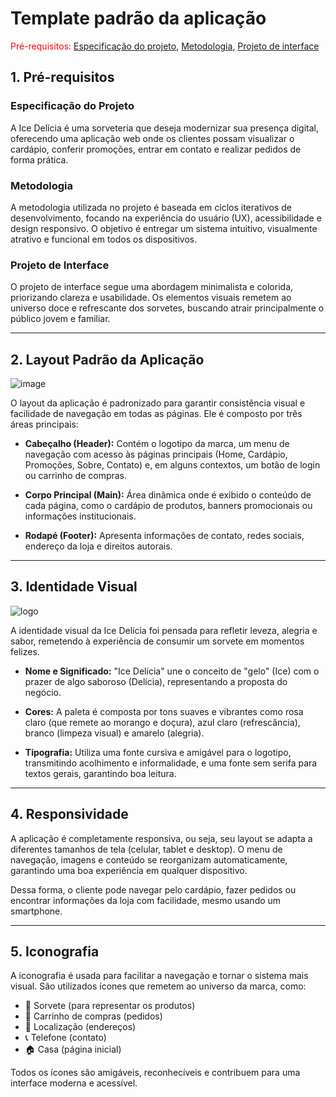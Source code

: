 # Template padrão da aplicação

<span style="color:red">Pré-requisitos: <a href="02-Especificacao.md"> Especificação do projeto</a></span>, <a href="03-Metodologia.md"> Metodologia</a>, <a href="05-Projeto-interface.md"> Projeto de interface</a>

## 1. Pré-requisitos

### Especificação do Projeto
A Ice Delícia é uma sorveteria que deseja modernizar sua presença digital, oferecendo uma aplicação web onde os clientes possam visualizar o cardápio, conferir promoções, entrar em contato e realizar pedidos de forma prática.

### Metodologia
A metodologia utilizada no projeto é baseada em ciclos iterativos de desenvolvimento, focando na experiência do usuário (UX), acessibilidade e design responsivo. O objetivo é entregar um sistema intuitivo, visualmente atrativo e funcional em todos os dispositivos.

### Projeto de Interface
O projeto de interface segue uma abordagem minimalista e colorida, priorizando clareza e usabilidade. Os elementos visuais remetem ao universo doce e refrescante dos sorvetes, buscando atrair principalmente o público jovem e familiar.

---

## 2. Layout Padrão da Aplicação

![image](https://github.com/user-attachments/assets/c88a44d1-c037-4e58-8457-f911fea69bdf)

O layout da aplicação é padronizado para garantir consistência visual e facilidade de navegação em todas as páginas. Ele é composto por três áreas principais:

- **Cabeçalho (Header):** Contém o logotipo da marca, um menu de navegação com acesso às páginas principais (Home, Cardápio, Promoções, Sobre, Contato) e, em alguns contextos, um botão de login ou carrinho de compras.

- **Corpo Principal (Main):** Área dinâmica onde é exibido o conteúdo de cada página, como o cardápio de produtos, banners promocionais ou informações institucionais.

- **Rodapé (Footer):** Apresenta informações de contato, redes sociais, endereço da loja e direitos autorais.

---

## 3. Identidade Visual

![logo](https://github.com/user-attachments/assets/9d5be6b7-adb3-4363-989e-f3650bb042e1)

A identidade visual da Ice Delícia foi pensada para refletir leveza, alegria e sabor, remetendo à experiência de consumir um sorvete em momentos felizes.

- **Nome e Significado:** "Ice Delícia" une o conceito de "gelo" (Ice) com o prazer de algo saboroso (Delícia), representando a proposta do negócio.

- **Cores:** A paleta é composta por tons suaves e vibrantes como rosa claro (que remete ao morango e doçura), azul claro (refrescância), branco (limpeza visual) e amarelo (alegria).

- **Tipografia:** Utiliza uma fonte cursiva e amigável para o logotipo, transmitindo acolhimento e informalidade, e uma fonte sem serifa para textos gerais, garantindo boa leitura.

---

## 4. Responsividade

A aplicação é completamente responsiva, ou seja, seu layout se adapta a diferentes tamanhos de tela (celular, tablet e desktop). O menu de navegação, imagens e conteúdo se reorganizam automaticamente, garantindo uma boa experiência em qualquer dispositivo.

Dessa forma, o cliente pode navegar pelo cardápio, fazer pedidos ou encontrar informações da loja com facilidade, mesmo usando um smartphone.

---

## 5. Iconografia

A iconografia é usada para facilitar a navegação e tornar o sistema mais visual. São utilizados ícones que remetem ao universo da marca, como:

- 🍦 Sorvete (para representar os produtos)
- 🛒 Carrinho de compras (pedidos)
- 📍 Localização (endereços)
- 📞 Telefone (contato)
- 🏠 Casa (página inicial)

Todos os ícones são amigáveis, reconhecíveis e contribuem para uma interface moderna e acessível.

